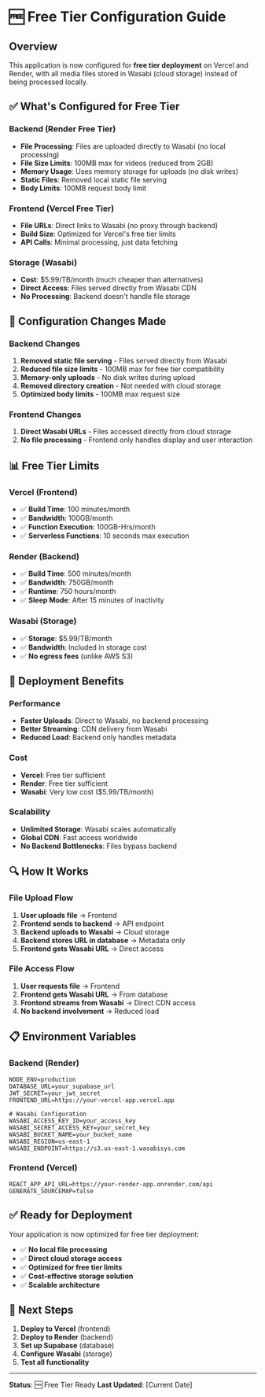 # 🆓 Free Tier Configuration Guide

## Overview

This application is now configured for **free tier deployment** on Vercel and Render, with all media files stored in Wasabi (cloud storage) instead of being processed locally.

## ✅ What's Configured for Free Tier

### Backend (Render Free Tier)
- **File Processing**: Files are uploaded directly to Wasabi (no local processing)
- **File Size Limits**: 100MB max for videos (reduced from 2GB)
- **Memory Usage**: Uses memory storage for uploads (no disk writes)
- **Static Files**: Removed local static file serving
- **Body Limits**: 100MB request body limit

### Frontend (Vercel Free Tier)
- **File URLs**: Direct links to Wasabi (no proxy through backend)
- **Build Size**: Optimized for Vercel's free tier limits
- **API Calls**: Minimal processing, just data fetching

### Storage (Wasabi)
- **Cost**: $5.99/TB/month (much cheaper than alternatives)
- **Direct Access**: Files served directly from Wasabi CDN
- **No Processing**: Backend doesn't handle file storage

## 🔧 Configuration Changes Made

### Backend Changes
1. **Removed static file serving** - Files served directly from Wasabi
2. **Reduced file size limits** - 100MB max for free tier compatibility
3. **Memory-only uploads** - No disk writes during upload
4. **Removed directory creation** - Not needed with cloud storage
5. **Optimized body limits** - 100MB max request size

### Frontend Changes
1. **Direct Wasabi URLs** - Files accessed directly from cloud storage
2. **No file processing** - Frontend only handles display and user interaction

## 📊 Free Tier Limits

### Vercel (Frontend)
- ✅ **Build Time**: 100 minutes/month
- ✅ **Bandwidth**: 100GB/month
- ✅ **Function Execution**: 100GB-Hrs/month
- ✅ **Serverless Functions**: 10 seconds max execution

### Render (Backend)
- ✅ **Build Time**: 500 minutes/month
- ✅ **Bandwidth**: 750GB/month
- ✅ **Runtime**: 750 hours/month
- ✅ **Sleep Mode**: After 15 minutes of inactivity

### Wasabi (Storage)
- ✅ **Storage**: $5.99/TB/month
- ✅ **Bandwidth**: Included in storage cost
- ✅ **No egress fees** (unlike AWS S3)

## 🚀 Deployment Benefits

### Performance
- **Faster Uploads**: Direct to Wasabi, no backend processing
- **Better Streaming**: CDN delivery from Wasabi
- **Reduced Load**: Backend only handles metadata

### Cost
- **Vercel**: Free tier sufficient
- **Render**: Free tier sufficient
- **Wasabi**: Very low cost ($5.99/TB/month)

### Scalability
- **Unlimited Storage**: Wasabi scales automatically
- **Global CDN**: Fast access worldwide
- **No Backend Bottlenecks**: Files bypass backend

## 🔍 How It Works

### File Upload Flow
1. **User uploads file** → Frontend
2. **Frontend sends to backend** → API endpoint
3. **Backend uploads to Wasabi** → Cloud storage
4. **Backend stores URL in database** → Metadata only
5. **Frontend gets Wasabi URL** → Direct access

### File Access Flow
1. **User requests file** → Frontend
2. **Frontend gets Wasabi URL** → From database
3. **Frontend streams from Wasabi** → Direct CDN access
4. **No backend involvement** → Reduced load

## 📋 Environment Variables

### Backend (Render)
```env
NODE_ENV=production
DATABASE_URL=your_supabase_url
JWT_SECRET=your_jwt_secret
FRONTEND_URL=https://your-vercel-app.vercel.app

# Wasabi Configuration
WASABI_ACCESS_KEY_ID=your_access_key
WASABI_SECRET_ACCESS_KEY=your_secret_key
WASABI_BUCKET_NAME=your_bucket_name
WASABI_REGION=us-east-1
WASABI_ENDPOINT=https://s3.us-east-1.wasabisys.com
```

### Frontend (Vercel)
```env
REACT_APP_API_URL=https://your-render-app.onrender.com/api
GENERATE_SOURCEMAP=false
```

## ✅ Ready for Deployment

Your application is now optimized for free tier deployment:

- ✅ **No local file processing**
- ✅ **Direct cloud storage access**
- ✅ **Optimized for free tier limits**
- ✅ **Cost-effective storage solution**
- ✅ **Scalable architecture**

## 🎯 Next Steps

1. **Deploy to Vercel** (frontend)
2. **Deploy to Render** (backend)
3. **Set up Supabase** (database)
4. **Configure Wasabi** (storage)
5. **Test all functionality**

---

**Status**: 🆓 Free Tier Ready
**Last Updated**: [Current Date] 